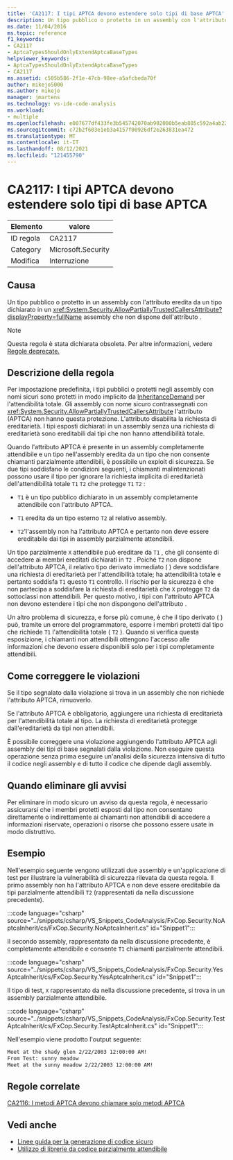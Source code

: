 ```yaml
---
title: 'CA2117: I tipi APTCA devono estendere solo tipi di base APTCA'
description: Un tipo pubblico o protetto in un assembly con l'attributo System.Security.AllowPartiallyTrustedCallersAttribute eredita da un tipo dichiarato in un assembly che non dispone dell'attributo .
ms.date: 11/04/2016
ms.topic: reference
f1_keywords:
- CA2117
- AptcaTypesShouldOnlyExtendAptcaBaseTypes
helpviewer_keywords:
- AptcaTypesShouldOnlyExtendAptcaBaseTypes
- CA2117
ms.assetid: c505b586-2f1e-47cb-98ee-a5afcbeda70f
author: mikejo5000
ms.author: mikejo
manager: jmartens
ms.technology: vs-ide-code-analysis
ms.workload:
- multiple
ms.openlocfilehash: e007677df433fe3b545742070ab902000b5eab805c592a4ab22afc0629c56cf3
ms.sourcegitcommit: c72b2f603e1eb3a4157f00926df2e263831ea472
ms.translationtype: MT
ms.contentlocale: it-IT
ms.lasthandoff: 08/12/2021
ms.locfileid: "121455790"
---
```

# <a name="ca2117-aptca-types-should-only-extend-aptca-base-types"></a>CA2117: I tipi APTCA devono estendere solo tipi di base APTCA

|Elemento|valore|
|-|-|
|ID regola|CA2117|
|Category|Microsoft.Security|
|Modifica|Interruzione|

## <a name="cause"></a>Causa
Un tipo pubblico o protetto in un assembly con l'attributo eredita da un tipo dichiarato in un <xref:System.Security.AllowPartiallyTrustedCallersAttribute?displayProperty=fullName> assembly che non dispone dell'attributo .

> [!NOTE]
> Questa regola è stata dichiarata obsoleta. Per altre informazioni, vedere [Regole deprecate.](fxcop-unported-deprecated-rules.md)

## <a name="rule-description"></a>Descrizione della regola

Per impostazione predefinita, i tipi pubblici o protetti negli assembly con nomi sicuri sono protetti in modo implicito da [InheritanceDemand](xref:System.Security.Permissions.SecurityAction#System_Security_Permissions_SecurityAction_InheritanceDemand) per l'attendibilità totale. Gli assembly con nome sicuro contrassegnati con <xref:System.Security.AllowPartiallyTrustedCallersAttribute> l'attributo (APTCA) non hanno questa protezione. L'attributo disabilita la richiesta di ereditarietà. I tipi esposti dichiarati in un assembly senza una richiesta di ereditarietà sono ereditabili dai tipi che non hanno attendibilità totale.

Quando l'attributo APTCA è presente in un assembly completamente attendibile e un tipo nell'assembly eredita da un tipo che non consente chiamanti parzialmente attendibili, è possibile un exploit di sicurezza. Se due tipi soddisfano le condizioni seguenti, i chiamanti malintenzionati possono usare il tipo per ignorare la richiesta implicita di ereditarietà dell'attendibilità totale `T1` `T2` che protegge `T1` `T2` :

- `T1` è un tipo pubblico dichiarato in un assembly completamente attendibile con l'attributo APTCA.

- `T1` eredita da un tipo esterno `T2` al relativo assembly.

- `T2`'l'assembly non ha l'attributo APTCA e pertanto non deve essere ereditabile dai tipi in assembly parzialmente attendibili.

Un tipo parzialmente `X` attendibile può ereditare da `T1` , che gli consente di accedere ai membri ereditati dichiarati in `T2` . Poiché `T2` non dispone dell'attributo APTCA, il relativo tipo derivato immediato ( ) deve soddisfare una richiesta di ereditarietà per l'attendibilità totale; ha attendibilità totale e pertanto soddisfa `T1` questo `T1` controllo. Il rischio per la sicurezza è che non partecipa a soddisfare la richiesta di ereditarietà che `X` protegge `T2` da sottoclassi non attendibili. Per questo motivo, i tipi con l'attributo APTCA non devono estendere i tipi che non dispongono dell'attributo .

Un altro problema di sicurezza, e forse più comune, è che il tipo derivato ( ) può, tramite un errore del programmatore, esporre i membri protetti dal tipo che richiede `T1` l'attendibilità totale ( `T2` ). Quando si verifica questa esposizione, i chiamanti non attendibili ottengono l'accesso alle informazioni che devono essere disponibili solo per i tipi completamente attendibili.

## <a name="how-to-fix-violations"></a>Come correggere le violazioni

Se il tipo segnalato dalla violazione si trova in un assembly che non richiede l'attributo APTCA, rimuoverlo.

Se l'attributo APTCA è obbligatorio, aggiungere una richiesta di ereditarietà per l'attendibilità totale al tipo. La richiesta di ereditarietà protegge dall'ereditarietà da tipi non attendibili.

È possibile correggere una violazione aggiungendo l'attributo APTCA agli assembly dei tipi di base segnalati dalla violazione. Non eseguire questa operazione senza prima eseguire un'analisi della sicurezza intensiva di tutto il codice negli assembly e di tutto il codice che dipende dagli assembly.

## <a name="when-to-suppress-warnings"></a>Quando eliminare gli avvisi

Per eliminare in modo sicuro un avviso da questa regola, è necessario assicurarsi che i membri protetti esposti dal tipo non consentano direttamente o indirettamente ai chiamanti non attendibili di accedere a informazioni riservate, operazioni o risorse che possono essere usate in modo distruttivo.

## <a name="example"></a>Esempio

Nell'esempio seguente vengono utilizzati due assembly e un'applicazione di test per illustrare la vulnerabilità di sicurezza rilevata da questa regola. Il primo assembly non ha l'attributo APTCA e non deve essere ereditabile da tipi parzialmente attendibili `T2` (rappresentati da nella discussione precedente).

:::code language="csharp" source="../snippets/csharp/VS_Snippets_CodeAnalysis/FxCop.Security.NoAptcaInherit/cs/FxCop.Security.NoAptcaInherit.cs" id="Snippet1":::

Il secondo assembly, rappresentato da nella discussione precedente, è completamente attendibile e consente `T1` chiamanti parzialmente attendibili.

:::code language="csharp" source="../snippets/csharp/VS_Snippets_CodeAnalysis/FxCop.Security.YesAptcaInherit/cs/FxCop.Security.YesAptcaInherit.cs" id="Snippet1":::

Il tipo di test, `X` rappresentato da nella discussione precedente, si trova in un assembly parzialmente attendibile.

:::code language="csharp" source="../snippets/csharp/VS_Snippets_CodeAnalysis/FxCop.Security.TestAptcaInherit/cs/FxCop.Security.TestAptcaInherit.cs" id="Snippet1":::

Nell'esempio viene prodotto l'output seguente:

```txt
Meet at the shady glen 2/22/2003 12:00:00 AM!
From Test: sunny meadow
Meet at the sunny meadow 2/22/2003 12:00:00 AM!
```

## <a name="related-rules"></a>Regole correlate

[CA2116: I metodi APTCA devono chiamare solo metodi APTCA](../code-quality/ca2116.md)

## <a name="see-also"></a>Vedi anche

- [Linee guida per la generazione di codice sicuro](/dotnet/standard/security/secure-coding-guidelines)
- [Utilizzo di librerie da codice parzialmente attendibile](/dotnet/framework/misc/using-libraries-from-partially-trusted-code)
